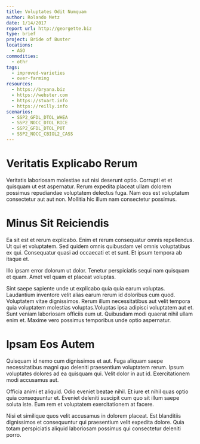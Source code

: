 ```yaml
---
title: Voluptates Odit Numquam
author: Rolando Metz
date: 1/14/2017
report url: http://georgette.biz
type: brief
project: Bride of Buster
locations:
  - AGO
commodities:
  - othr
tags:
  - improved-varieties
  - over-farming
resources:
  - https://bryana.biz
  - https://webster.com
  - https://stuart.info
  - https://reilly.info
scenarios:
  - SSP2_GFDL_DTOL_WHEA
  - SSP2_NOCC_DTOL_RICE
  - SSP2_GFDL_DTOL_POT
  - SSP2_NOCC_CBIOL2_CASS
---
```

# Veritatis Explicabo Rerum
Veritatis laboriosam molestiae aut nisi deserunt optio. Corrupti et et quisquam ut est aspernatur. Rerum expedita placeat ullam dolorem possimus repudiandae voluptatem delectus fuga. Nam eos est voluptatum consectetur aut aut non. Mollitia hic illum nam consectetur possimus.

# Minus Sit Reiciendis
Ea sit est et rerum explicabo. Enim et rerum consequatur omnis repellendus. Ut qui et voluptatem. Sed quidem omnis quibusdam vel omnis voluptatibus ex qui. Consequatur quasi ad occaecati et et sunt. Et ipsum tempora ab itaque et.
 Illo ipsam error dolorum ut dolor. Tenetur perspiciatis sequi nam quisquam et quam. Amet vel quam et placeat voluptas.
 Sint saepe sapiente unde ut explicabo quia quia earum voluptas. Laudantium inventore velit alias earum rerum id doloribus cum quod. Voluptatem vitae dignissimos. Rerum illum necessitatibus aut velit tempora quia voluptatem molestias voluptas.Voluptas ipsa adipisci voluptatem aut et. Sunt veniam laboriosam officiis eum ut. Quibusdam modi quaerat nihil ullam enim et. Maxime vero possimus temporibus unde optio aspernatur.

# Ipsam Eos Autem
Quisquam id nemo cum dignissimos et aut. Fuga aliquam saepe necessitatibus magni quo deleniti praesentium voluptatem rerum. Ipsum voluptates dolores ad ea quisquam qui. Velit dolor in aut id. Exercitationem modi accusamus aut.
 Officia animi et aliquid. Odio eveniet beatae nihil. Et iure et nihil quas optio quia consequuntur et. Eveniet deleniti suscipit cum quo sit illum saepe soluta iste. Eum rem et voluptatem exercitationem at facere.
 Nisi et similique quos velit accusamus in dolorem placeat. Est blanditiis dignissimos et consequuntur qui praesentium velit expedita dolore. Quia totam perspiciatis aliquid laboriosam possimus qui consectetur deleniti porro.
